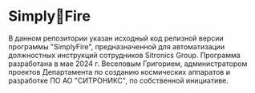 # Simply🚀Fire
В данном репозитории указан исходный код релизной версии программы "SimplyFire", предназначенной для автоматизации должностных инструкций сотрудников Sitronics Group.
Программа разработана в мае 2024 г. Веселовым Григорием, администратором проектов Департамента по созданию космических аппаратов и разработке ПО АО "СИТРОНИКС", по собственной инициативе.
